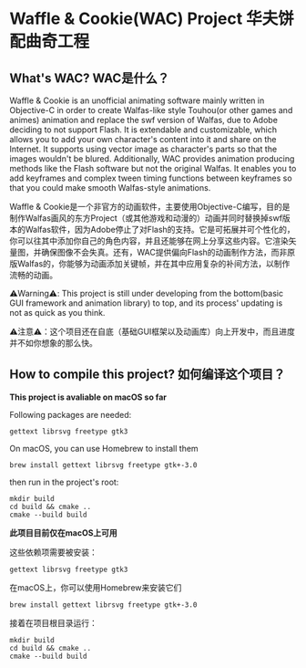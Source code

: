 # Waffle & Cookie(WAC) Project 华夫饼配曲奇工程
## What's WAC? WAC是什么？
Waffle & Cookie is an unofficial animating software mainly written in Objective-C in order to create Walfas-like style Touhou(or other games and animes) animation and replace the swf version of Walfas, due to Adobe deciding to not support Flash. It is extendable and customizable, which allows you to add your own character's content into it and share on the Internet. It supports using vector image as character's parts so that the images wouldn't be blured. Additionally, WAC provides animation producing methods like the Flash software but not the original Walfas. It enables you to add keyframes and complex tween timing functions between keyframes so that you could make smooth Walfas-style animations.

Waffle & Cookie是一个非官方的动画软件，主要使用Objective-C编写，目的是制作Walfas画风的东方Project（或其他游戏和动漫的）动画并同时替换掉swf版本的Walfas软件，因为Adobe停止了对Flash的支持。它是可拓展并可个性化的，你可以往其中添加你自己的角色内容，并且还能够在网上分享这些内容。它渲染矢量图，并确保图像不会失真。还有，WAC提供偏向Flash的动画制作方法，而非原版Walfas的，你能够为动画添加关键帧，并在其中应用复杂的补间方法，以制作流畅的动画。

⚠️Warning⚠️: This project is still under developing from the bottom(basic GUI framework and animation library) to top, and its process' updating is not as quick as you think.

⚠️注意⚠️：这个项目还在自底（基础GUI框架以及动画库）向上开发中，而且进度并不如你想象的那么快。

## How to compile this project? 如何编译这个项目？
**This project is avaliable on macOS so far**

<!--Then if you're using MS Windows, you also have to install GNUStep.-->
Following packages are needed:
```
gettext librsvg freetype gtk3
```
On macOS, you can use Homebrew to install them
```
brew install gettext librsvg freetype gtk+-3.0
```
then run in the project's root:
```
mkdir build
cd build && cmake ..
cmake --build build
```

**此项目目前仅在macOS上可用**

<!--Then if you're using MS Windows, you also have to install GNUStep.-->
这些依赖项需要被安装：
```
gettext librsvg freetype gtk3
```
在macOS上，你可以使用Homebrew来安装它们
```
brew install gettext librsvg freetype gtk+-3.0
```
接着在项目根目录运行：
```
mkdir build
cd build && cmake ..
cmake --build build
```